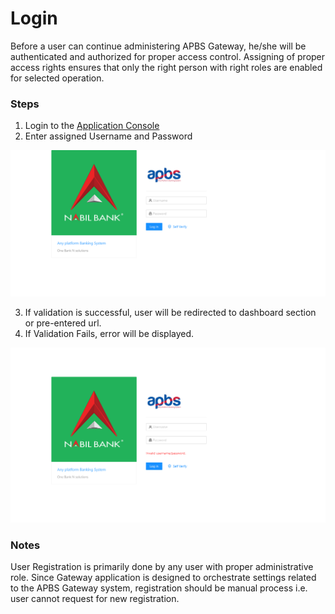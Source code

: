 # Login

Before a user can continue administering APBS Gateway, he/she will be authenticated and authorized for proper access control. Assigning of proper access rights ensures that only the right person with right roles are enabled for selected operation.

### Steps
1. Login to the [Application Console](https://web.bank1.pnpl.com.np/)
2. Enter assigned Username and Password

![login](images/login.png)

3. If validation is successful, user will be redirected to dashboard section or pre-entered url.
4. If Validation Fails, error will be displayed.

![login failure](images/login_failure.png)

### Notes
User Registration is primarily done by any user with proper administrative role. Since Gateway application is designed to orchestrate settings related to the APBS Gateway system, registration should be manual process i.e. user cannot request for new registration.
